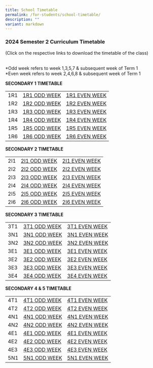 ```yaml
---
title: School Timetable
permalink: /for-students/school-timetable/
description: ""
variant: markdown
---
```

### 2024 Semester 2 Curriculum Timetable  

(Click on the respective links to download the timetable of&nbsp;the class)<br><br>

*Odd week refers to week 1,3,5,7 &amp; subsequent week of Term 1  <br>
*Even week refers to week 2,4,6,8 &amp; subsequent week of Term 1 

**SECONDARY 1 TIMETABLE**

|  |  |  |
|---|---|---|
| 1R1 | [1R1 ODD WEEK](/files/ODD_WEEK_1R1_SEM_2_2024.pdf) | [1R1 EVEN WEEK](/files/EVEN_WEEK_1R1_SEM_2_2024.pdf) |
1R2 | [1R2 ODD WEEK](/files/ODD_WEEK_1R2_SEM_2_2024.pdf) | [1R2 EVEN WEEK](/files/EVEN_WEEK_1R2_SEM_2_2024.pdf) |
| 1R3 | [1R3 ODD WEEK](/files/ODD_WEEK_1R3_SEM_2_2024.pdf) | [1R3 EVEN WEEK](/files/EVEN_WEEK_1R3_SEM_2_2024.pdf) |
| 1R4 | [1R4 ODD WEEK](/files/ODD_WEEK_1R4_SEM_2_2024.pdf) | [1R4 EVEN WEEK](/files/EVEN_WEEK_1R4_SEM_2_2024.pdf) |
| 1R5 | [1R5 ODD WEEK](/files/ODD_WEEK_1R5_SEM_2_2024.pdf) | [1R5 EVEN WEEK](/files/EVEN_WEEK_1R5_SEM_2_2024.pdf) |
| 1R6 | [1R6 ODD WEEK](/files/ODD_WEEK_1R6_SEM_2_2024.pdf) | [1R6 EVEN WEEK](/files/EVEN_WEEK_1R6_SEM_2_2024.pdf) |


**SECONDARY 2 TIMETABLE**

|  |  |  |
|---|---|---|
| 2I1 | [2I1 ODD WEEK](/files/ODD_WEEK_2I1_SEM_2_2024.pdf) | [2I1 EVEN WEEK](/files/EVEN_WEEK_2I1_SEM_2_2024.pdf) |
| 2I2 | [2I2 ODD WEEK](/files/ODD_WEEK_2I2_SEM_2_2024.pdf) | [2I2 EVEN WEEK](/files/EVEN_WEEK_2I2_SEM_2_2024.pdf) |
| 2I3 | [2I3 ODD WEEK](/files/ODD_WEEK_2I3_SEM_2_2024.pdf) | [2I3 EVEN WEEK](/files/EVEN_WEEK_2I3_SEM_2_2024.pdf) |
| 2I4 | [2I4 ODD WEEK](/files/ODD_WEEK_2I4_SEM_2_2024.pdf) | [2I4 EVEN WEEK](/files/EVEN_WEEK_2I4_SEM_2_2024.pdf) |
| 2I5 | [2I5 ODD WEEK](/files/ODD_WEEK_2I5_SEM_2_2024.pdf) | [2I5 EVEN WEEK](/files/EVEN_WEEK_2I5_SEM_2_2024.pdf) |
| 2I6 | [2I6 ODD WEEK](/files/ODD_WEEK_2I6_SEM_2_2024.pdf) | [2I6 EVEN WEEK](/files/EVEN_WEEK_2I6_SEM_2_2024.pdf) |


**SECONDARY 3 TIMETABLE**

|  |  |  |
|---|---|---|
| 3T1 | [3T1 ODD WEEK](/files/ODD_WEEK_3T1_SEM_2_2024.pdf) | [3T1 EVEN WEEK](/files/EVEN_WEEK_3T1_SEM_2_2024.pdf) |
| 3N1 | [3N1 ODD WEEK](/files/ODD_WEEK_3N1_SEM_2_2024.pdf) | [3N1 EVEN WEEK](/files/EVEN_WEEK_3N1_SEM_2_2024.pdf) |
| 3N2 | [3N2 ODD WEEK](/files/ODD_WEEK_3N2_SEM_2_2024.pdf) | [3N2 EVEN WEEK](/files/EVEN_WEEK_3N2_SEM_2_2024.pdf) |
| 3E1 | [3E1 ODD WEEK](/files/ODD_WEEK_3E1_SEM_2_2024.pdf) | [3E1 EVEN WEEK](/files/EVEN_WEEK_3E1_SEM_2_2024.pdf)  |
| 3E2 | [3E2 ODD WEEK](/files/ODD_WEEK_3E2_SEM_2_2024.pdf) | [3E2 EVEN WEEK](/files/EVEN_WEEK_3E2_SEM_2_2024.pdf) |
| 3E3 | [3E3 ODD WEEK](/files/ODD_WEEK_3E3_SEM_2_2024.pdf) | [3E3 EVEN WEEK](/files/EVEN_WEEK_3E3_SEM_2_2024.pdf) |
| 3E4 | [3E4 ODD WEEK](/files/ODD_WEEK_3E4_SEM_2_2024.pdf) | [3E4 EVEN WEEK](/files/EVEN_WEEK_3E4_SEM_2_2024.pdf) |

**SECONDARY 4 &amp; 5 TIMETABLE**

|  |  |  |
|---|---|---|
| 4T1 | [4T1 ODD WEEK](/files/ODD_WEEK_4T1_SEM_2_2024.pdf) | [4T1 EVEN WEEK](/files/EVEN_WEEK_4T1_SEM_2_2024.pdf) |
| 4T2 | [4T2 ODD WEEK](/files/ODD_WEEK_4T2_SEM_2_2024.pdf) | [4T2 EVEN WEEK](/files/EVEN_WEEK_4T2_SEM_2_2024.pdf) |
| 4N1 | [4N1 ODD WEEK](/files/ODD_WEEK_4N1_SEM_2_2024.pdf) | [4N1 EVEN WEEK](/files/EVEN_WEEK_4N1_SEM_2_2024.pdf) |
| 4N2 | [4N2 ODD WEEK](/files/ODD_WEEK_4N2_SEM_2_2024.pdf) | [4N2 EVEN WEEK](/files/EVEN_WEEK_4N2_SEM_2_2024.pdf) |
| 4E1 | [4E1 ODD WEEK](/files/ODD_WEEK_4E1_SEM_2_2024.pdf) | [4E1 EVEN WEEK](/files/EVEN_WEEK_4E1_SEM_2_2024.pdf) |
| 4E2 | [4E2 ODD WEEK](/files/ODD_WEEK_4E2_SEM_2_2024.pdf) | [4E2 EVEN WEEK](/files/EVEN_WEEK_4E2_SEM_2_2024.pdf) |
| 4E3 | [4E3 ODD WEEK](/files/ODD_WEEK_4E3_SEM_2_2024.pdf) | [4E3 EVEN WEEK](/files/EVEN_WEEK_4E3_SEM_2_2024.pdf) |
| 5N1 | [5N1 ODD WEEK](/files/ODD_WEEK_5N1_SEM_2_2024.pdf) | [5N1 EVEN WEEK](/files/EVEN_WEEK_5N1_SEM_2_2024.pdf) |